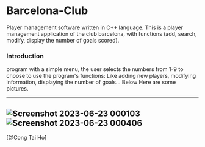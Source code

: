 # Barcelona-Club
Player management software written in C++ language. This is a player management application of the club barcelona, ​​with functions (add, search, modify, display the number of goals scored).
### Introduction

program with a simple menu, the user selects the numbers from 1-9 to choose to use the program's functions: Like adding new players, modifying information, displaying the number of goals... Below Here are some pictures.
***
![Screenshot 2023-06-23 000103](https://github.com/congtaiho/Barcelona-Club/assets/132761655/03ad051d-ba7d-4460-9594-253b6420ff32)
![Screenshot 2023-06-23 000406](https://github.com/congtaiho/Barcelona-Club/assets/132761655/210307b9-d73b-41f3-aa94-b4a0513dfb4b)
---
[@Cong Tai Ho]

